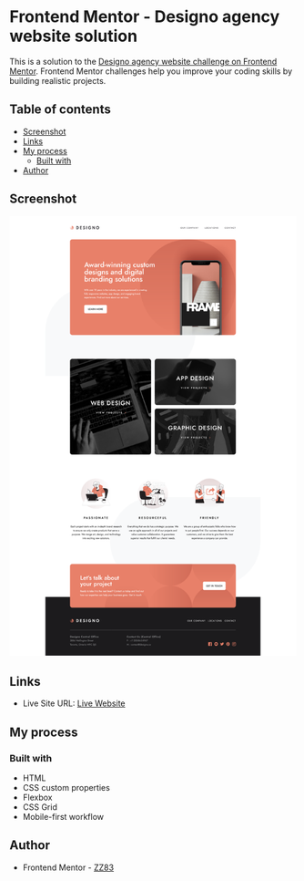 # Frontend Mentor - Designo agency website solution

This is a solution to the [Designo agency website challenge on Frontend Mentor](https://www.frontendmentor.io/challenges/designo-multipage-website-G48K6rfUT). Frontend Mentor challenges help you improve your coding skills by building realistic projects. 

## Table of contents

- [Screenshot](#screenshot)
- [Links](#links)
- [My process](#my-process)
  - [Built with](#built-with)
- [Author](#author)


## Screenshot

![](./assets/designo.png)


## Links

- Live Site URL: [Live Website](https://zz83.github.io/designo-multi-page-website/)


## My process

### Built with

- HTML 
- CSS custom properties
- Flexbox
- CSS Grid
- Mobile-first workflow


## Author

- Frontend Mentor - [ZZ83](https://www.frontendmentor.io/profile/ZZ83)